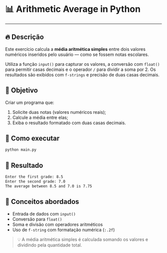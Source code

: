 # 📊 Arithmetic Average in Python

---

## 🔥 Descrição

Este exercício calcula a **média aritmética simples** entre dois valores numéricos inseridos pelo usuário — como se fossem notas escolares.

Utiliza a função `input()` para capturar os valores, a conversão com `float()` para permitir casas decimais e o operador `/` para dividir a soma por 2. Os resultados são exibidos com `f-strings` e precisão de duas casas decimais.

## 📌 Objetivo

Criar um programa que:
1. Solicite duas notas (valores numéricos reais);
2. Calcule a média entre elas;
3. Exiba o resultado formatado com duas casas decimais.

## 🧪 Como executar

```bash
python main.py
```

## 🚀 Resultado

```bash
Enter the first grade: 8.5
Enter the second grade: 7.0
The average between 8.5 and 7.0 is 7.75
```

## 📘 Conceitos abordados
- Entrada de dados com `input()`
- Conversão para `float()`
- Soma e divisão com operadores aritméticos
- Uso de `f-string` com formatação numérica (`:.2f`)

> 💡 A média aritmética simples é calculada somando os valores e dividindo pela quantidade total.